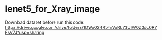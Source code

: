 # lenet5_for_Xray_image

Download dataset before run this code: https://drive.google.com/drive/folders/1DWs624R5FnVsRL7SUIW0Z3dc6R7FsV7J?usp=sharing
